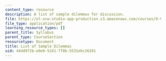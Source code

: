 ```yaml
---
content_type: resource
description: A list of sample dilemmas for discussion.
file: https://ol-ocw-studio-app-production.s3.amazonaws.com/courses/9-93-marathon-moral-reasoning-laboratory-january-iap-2007/44dd972be0e652417f8b5531ebc26201_dilemmas.pdf
file_type: application/pdf
learning_resource_types: []
parent_title: Syllabus
parent_type: CourseSection
resourcetype: Document
title: List of Sample Dilemmas
uid: 44dd972b-e0e6-5241-7f8b-5531ebc26201
---
```

